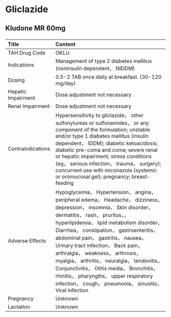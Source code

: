 # Gliclazide

## Kludone MR 60mg

##### 

| Title              | Content                                                                                                                                                                                                                                                                                                                                                                                                                                                                                                                                                               |
|:-------------------|:----------------------------------------------------------------------------------------------------------------------------------------------------------------------------------------------------------------------------------------------------------------------------------------------------------------------------------------------------------------------------------------------------------------------------------------------------------------------------------------------------------------------------------------------------------------------|
| TAH Drug Code      | OKLU                                                                                                                                                                                                                                                                                                                                                                                                                                                                                                                                                                  |
| Indications        | Management of type 2 diabetes mellitus (noninsulin dependent， NIDDM)                                                                                                                                                                                                                                                                                                                                                                                                                                                                                                 |
| Dosing             | 0.5-2 TAB once daily at breakfast. (30-120 mg/day)                                                                                                                                                                                                                                                                                                                                                                                                                                                                                                                    |
| Hepatic Impairment | Dose adjustment not necessary                                                                                                                                                                                                                                                                                                                                                                                                                                                                                                                                         |
| Renal Impairment   | Dose adjustment not necessary                                                                                                                                                                                                                                                                                                                                                                                                                                                                                                                                         |
| Contraindications  | Hypersensitivity to gliclazide， other sulfonylureas or sulfonamides， or any component of the formulation; unstable and/or type 1 diabetes mellitus (insulin dependent， IDDM); diabetic ketoacidosis; diabetic pre-coma and coma; severe renal or hepatic impairment; stress conditions (eg， serious infection， trauma， surgery); concurrent use with miconazole (systemic or oromucosal gel); pregnancy; breast-feeding                                                                                                                                         |
| Adverse Effects    | Hypoglycemia， Hypertension， angina， peripheral edema， Headache， dizziness， depression， insomnia， Skin disorder， dermatitis， rash， pruritus，， hyperlipidemia， lipid metabolism disorder， Diarrhea， constipation， gastroenteritis， abdominal pain， gastritis， nausea， Urinary tract infection， Back pain， arthralgia， weakness， arthrosis， myalgia， arthritis， neuralgia， tendonitis， Conjunctivitis， Otitis media， Bronchitis， rhinitis， pharyngitis， upper respiratory infection， cough， pneumonia， sinusitis， Viral infection |
| Pregnancy          | Unknown                                                                                                                                                                                                                                                                                                                                                                                                                                                                                                                                                               |
| Lactation          | Unknown                                                                                                                                                                                                                                                                                                                                                                                                                                                                                                                                                               |

